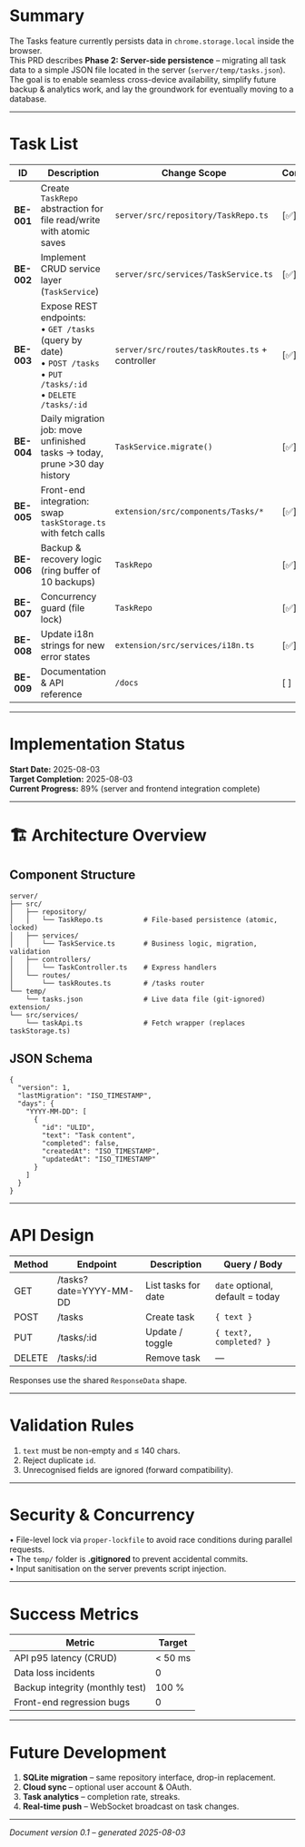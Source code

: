 # Summary
The Tasks feature currently persists data in `chrome.storage.local` inside the browser.  
This PRD describes **Phase 2: Server-side persistence** – migrating all task data to a
simple JSON file located in the server (`server/temp/tasks.json`).  
The goal is to enable seamless cross-device availability, simplify future backup &
analytics work, and lay the groundwork for eventually moving to a database.

---

# Task List

| ID       | Description                                                                                       | Change Scope                                   | Completed | Dependency |
|----------|---------------------------------------------------------------------------------------------------|------------------------------------------------|-----------|------------|
| **BE-001** | Create `TaskRepo` abstraction for file read/write with atomic saves                              | `server/src/repository/TaskRepo.ts`            | [✅]       | —          |
| **BE-002** | Implement CRUD service layer (`TaskService`)                                                     | `server/src/services/TaskService.ts`           | [✅]       | BE-001     |
| **BE-003** | Expose REST endpoints:<br/>• `GET /tasks` (query by date)<br/>• `POST /tasks`<br/>• `PUT /tasks/:id`<br/>• `DELETE /tasks/:id` | `server/src/routes/taskRoutes.ts` + controller | [✅]       | BE-002     |
| **BE-004** | Daily migration job: move unfinished tasks → today, prune >30 day history                        | `TaskService.migrate()`                        | [✅]       | BE-002     |
| **BE-005** | Front-end integration: swap `taskStorage.ts` with fetch calls                                    | `extension/src/components/Tasks/*`             | [✅]       | BE-003     |
| **BE-006** | Backup & recovery logic (ring buffer of 10 backups)                                              | `TaskRepo`                                     | [✅]       | BE-001     |
| **BE-007** | Concurrency guard (file lock)                                                                    | `TaskRepo`                                     | [✅]       | BE-001     |
| **BE-008** | Update i18n strings for new error states                                                         | `extension/src/services/i18n.ts`               | [✅]       | BE-005     |
| **BE-009** | Documentation & API reference                                                                    | `/docs`                                        | [ ]       | BE-003     |

---

# Implementation Status
**Start Date:** 2025-08-03  
**Target Completion:** 2025-08-03  
**Current Progress:** 89% (server and frontend integration complete)

---

# 🏗️ Architecture Overview

## Component Structure
```
server/
├── src/
│   ├── repository/
│   │   └── TaskRepo.ts          # File-based persistence (atomic, locked)
│   ├── services/
│   │   └── TaskService.ts       # Business logic, migration, validation
│   ├── controllers/
│   │   └── TaskController.ts    # Express handlers
│   └── routes/
│       └── taskRoutes.ts        # /tasks router
└── temp/
    └── tasks.json               # Live data file (git-ignored)
extension/
└── src/services/
    └── taskApi.ts               # Fetch wrapper (replaces taskStorage.ts)
```

## JSON Schema
```jsonc
{
  "version": 1,
  "lastMigration": "ISO_TIMESTAMP",
  "days": {
    "YYYY-MM-DD": [
      {
        "id": "ULID",
        "text": "Task content",
        "completed": false,
        "createdAt": "ISO_TIMESTAMP",
        "updatedAt": "ISO_TIMESTAMP"
      }
    ]
  }
}
```

---

# API Design

| Method | Endpoint            | Description                     | Query / Body                                  |
|--------|---------------------|---------------------------------|-----------------------------------------------|
| GET    | /tasks?date=YYYY-MM-DD | List tasks for date            | `date` optional, default = today              |
| POST   | /tasks              | Create task                     | `{ text }`                                    |
| PUT    | /tasks/:id          | Update / toggle                 | `{ text?, completed? }`                       |
| DELETE | /tasks/:id          | Remove task                     | —                                             |

Responses use the shared `ResponseData` shape.

---

# Validation Rules
1. `text` must be non-empty and ≤ 140 chars.  
2. Reject duplicate `id`.  
3. Unrecognised fields are ignored (forward compatibility).

---

# Security & Concurrency
• File-level lock via `proper-lockfile` to avoid race conditions during
parallel requests.  
• The `temp/` folder is **.gitignored** to prevent accidental commits.  
• Input sanitisation on the server prevents script injection.

---

# Success Metrics
| Metric                           | Target |
|----------------------------------|--------|
| API p95 latency (CRUD)           | < 50 ms |
| Data loss incidents              | 0      |
| Backup integrity (monthly test)  | 100 %  |
| Front-end regression bugs        | 0      |

---

# Future Development
1. **SQLite migration** – same repository interface, drop-in replacement.  
2. **Cloud sync** – optional user account & OAuth.  
3. **Task analytics** – completion rate, streaks.  
4. **Real-time push** – WebSocket broadcast on task changes.

---

*Document version 0.1 – generated 2025-08-03* 
